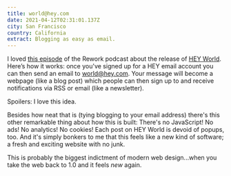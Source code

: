 ```yaml
---
title: world@hey.com
date: 2021-04-12T02:31:01.137Z
city: San Francisco
country: California
extract: Blogging as easy as email.
---
```

I loved [this episode](https://overcast.fm/+JptjDjl1o) of the Rework podcast about the release of [HEY World](https://hey.com/world/). Here’s how it works: once you've signed up for a HEY email account you can then send an email to world@hey.com. Your message will become a webpage (like a blog post) which people can then sign up to and receive notifications via RSS or email (like a newsletter).

Spoilers: I love this idea.

Besides how neat that is (tying blogging to your email address) there's this other remarkable thing about how this is built: There's no JavaScript! No ads! No analytics! No cookies! Each post on HEY World is devoid of popups, too. And it's simply bonkers to me that this feels like a new kind of software; a fresh and exciting website with no junk. 

This is probably the biggest indictment of modern web design...when you take the web back to 1.0 and it feels _new_ again.